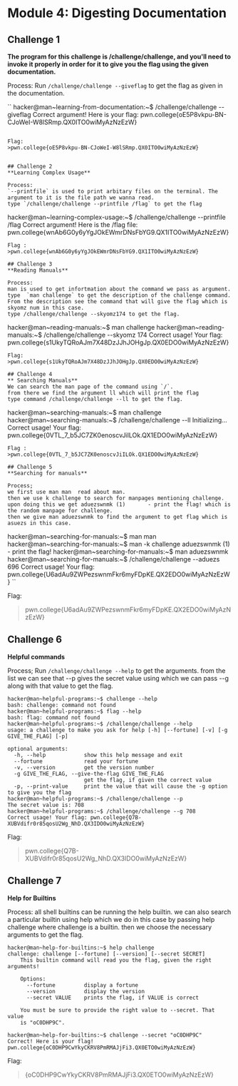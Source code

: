 # Module 4: Digesting Documentation

## Challenge 1
**The program for this challenge is /challenge/challenge, and you'll need to invoke it properly in order for it to give you the flag using the given documentation.**

Process:
Run `/challenge/challenge --giveflag` to get the flag as given in the documentation.

``
hacker@man~learning-from-documentation:~$  /challenge/challenge --giveflag
Correct argument! Here is your flag:
pwn.college{oE5P8vkpu-BN-CJoWeI-W8lSRmp.QX0ITO0wiMyAzNzEzW}
```

Flag:
>pwn.college{oE5P8vkpu-BN-CJoWeI-W8lSRmp.QX0ITO0wiMyAzNzEzW}


## Challenge 2
**Learning Complex Usage**

Process:
`--printfile` is used to print arbitary files on the terminal. The argument to it is the file path we wanna read. 
type `/challenge/challenge --printfile /flag` to get the flag

```
hacker@man~learning-complex-usage:~$ /challenge/challenge --printfile /flag
Correct argument! Here is the /flag file:
pwn.college{wnAb6G0y6yYgJOkEWmrDNsFbYG9.QX1ITO0wiMyAzNzEzW}
```
Flag :
>pwn.college{wnAb6G0y6yYgJOkEWmrDNsFbYG9.QX1ITO0wiMyAzNzEzW}

## Challenge 3
**Reading Manuals**

Process:
man is used to get infortmation about the command we pass as argument.
type  `man challenge` to get the description of the challenge command.
From the description see the command that will give the flag which is skyomz num in this case.
type /challenge/challenge --skyomz174 to get the flag.

```
hacker@man~reading-manuals:~$ man challenge
hacker@man~reading-manuals:~$ /challenge/challenge --skyomz 174
Correct usage! Your flag: pwn.college{s1UkyTQRoAJm7X48DzJJhJOHgJp.QX0EDO0wiMyAzNzEzW}
```
Flag:
>pwn.college{s1UkyTQRoAJm7X48DzJJhJOHgJp.QX0EDO0wiMyAzNzEzW}

## Challenge 4
** Searching Manuals**
We can search the man page of the command using `/`.
from there we find the argument ll which will print the flag
type command /challenge/challenge --ll to get the flag.

```
hacker@man~searching-manuals:~$ man challenge
hacker@man~searching-manuals:~$ /challenge/challenge --ll
Initializing...
Correct usage! Your flag: pwn.college{0VTL_7_b5JC7ZK0enoscvJiILOk.QX1EDO0wiMyAzNzEzW}
```
Flag : 
>pwn.college{0VTL_7_b5JC7ZK0enoscvJiILOk.QX1EDO0wiMyAzNzEzW}

## Challenge 5
**Searching for manuals**
 
Process;
we first use man man  read about man.
then we use k challenge to search for manpages mentioning challenge.
upon doing this we get aduezswnmk (1)       - print the flag! which is the random manpage for challenge.
then we give man aduezswnmk to find the argument to get flag which is asuezs in this case.

```
hacker@man~searching-for-manuals:~$ man man
hacker@man~searching-for-manuals:~$ man -k challenge
aduezswnmk (1)       - print the flag!
hacker@man~searching-for-manuals:~$ man aduezswnmk
hacker@man~searching-for-manuals:~$ /challenge/challenge --aduezs 696
Correct usage! Your flag: pwn.college{U6adAu9ZWPezswnmFkr6myFDpKE.QX2EDO0wiMyAzNzEzW}
``

Flag:
>pwn.college{U6adAu9ZWPezswnmFkr6myFDpKE.QX2EDO0wiMyAzNzEzW}


## Challenge 6
**Helpful commands** 

Process;
Run `/challenge/challenge --help` to get the arguments.
from the list we can see that --p gives the secret value using which we can pass --g along with that value to get the flag.

```
hacker@man~helpful-programs:~$ challenge --help
bash: challenge: command not found
hacker@man~helpful-programs:~$ flag --help
bash: flag: command not found
hacker@man~helpful-programs:~$ /challenge/challenge --help
usage: a challenge to make you ask for help [-h] [--fortune] [-v] [-g GIVE_THE_FLAG] [-p]

optional arguments:
  -h, --help            show this help message and exit
  --fortune             read your fortune
  -v, --version         get the version number
  -g GIVE_THE_FLAG, --give-the-flag GIVE_THE_FLAG
                        get the flag, if given the correct value
  -p, --print-value     print the value that will cause the -g option to give you the flag
hacker@man~helpful-programs:~$ /challenge/challenge --p
The secret value is: 708
hacker@man~helpful-programs:~$ /challenge/challenge --g 708
Correct usage! Your flag: pwn.college{Q7B-XUBVdifr0r85qosU2Wg_NhD.QX3IDO0wiMyAzNzEzW}
```
Flag: 
>pwn.college{Q7B-XUBVdifr0r85qosU2Wg_NhD.QX3IDO0wiMyAzNzEzW}


## Challenge 7
**Help for Builtins**

Process:
all shell builtins can be running the help builtin.
we can also search a particular builtin using help which we do in this case by passing help challenge where challenge is a builtin.
then we choose the necessary arguments to get the flag.

```
hacker@man~help-for-builtins:~$ help challenge
challenge: challenge [--fortune] [--version] [--secret SECRET]
    This builtin command will read you the flag, given the right arguments!
    
    Options:
      --fortune         display a fortune
      --version         display the version
      --secret VALUE    prints the flag, if VALUE is correct

    You must be sure to provide the right value to --secret. That value
    is "oC0DHP9C".

hacker@man~help-for-builtins:~$ challenge --secret "oC0DHP9C"
Correct! Here is your flag!
pwn.college{oC0DHP9CwYkyCKRV8PmRMAJjFi3.QX0ETO0wiMyAzNzEzW}
```
Flag:
>{oC0DHP9CwYkyCKRV8PmRMAJjFi3.QX0ETO0wiMyAzNzEzW}
